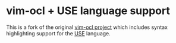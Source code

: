 # vim-ocl + USE language support

This is a fork of the original [vim-ocl project](https://github.com/arteymix/vim-ocl.git) which includes syntax highlighting support for the [USE](https://sourceforge.net/projects/useocl/) language.
